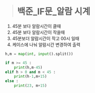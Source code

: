 ><h1>백준_IF문_알람 시계</h1>
1. 45분 보다 알람시간이 클때
2. 45분 보다 알람시간이 작을때
3. 45분보더 알람시간이 작고 00시 일때
4. 케이스에 나눠 알람시간 변경하여 출력

```python
h,m = map(int, input().split())

if m >= 45 :
    print(h,m-45)
elif h > 0 and m < 45 :
    print(h-1,m+15)
else :
    print(23, m+15)
```

